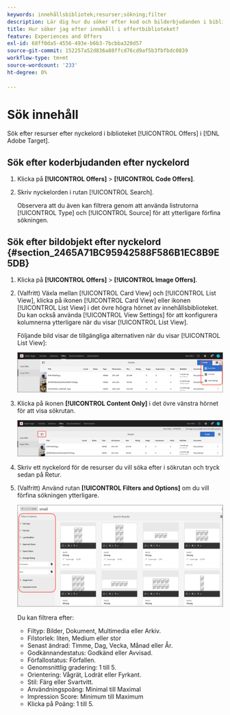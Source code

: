 ```yaml
---
keywords: innehållsbibliotek;resurser;sökning;filter
description: Lär dig hur du söker efter kod och bilderbjudanden i biblioteket Adobe [!DNL Target] Erbjudanden.
title: Hur söker jag efter innehåll i offertbiblioteket?
feature: Experiences and Offers
exl-id: 68ff0da5-4556-493e-b6b3-7bcbba320d57
source-git-commit: 152257a52d836a88ffcd76cd9af5b3fbfbdc0839
workflow-type: tm+mt
source-wordcount: '233'
ht-degree: 0%

---
```


# Sök innehåll

Sök efter resurser efter nyckelord i biblioteket [!UICONTROL Offers] i [!DNL Adobe Target].

## Sök efter koderbjudanden efter nyckelord

1. Klicka på **[!UICONTROL Offers]** > **[!UICONTROL Code Offers]**.
1. Skriv nyckelorden i rutan [!UICONTROL Search].

   Observera att du även kan filtrera genom att använda listrutorna [!UICONTROL Type] och [!UICONTROL Source] för att ytterligare förfina sökningen.

## Sök efter bildobjekt efter nyckelord {#section_2465A71BC95942588F586B1EC8B9E5DB}

1. Klicka på **[!UICONTROL Offers]** > **[!UICONTROL Image Offers]**.

1. (Valfritt) Växla mellan [!UICONTROL Card View] och [!UICONTROL List View], klicka på ikonen [!UICONTROL Card View] eller ikonen [!UICONTROL List View] i det övre högra hörnet av innehållsbiblioteket. Du kan också använda [!UICONTROL View Settings] för att konfigurera kolumnerna ytterligare när du visar [!UICONTROL List View].

   Följande bild visar de tillgängliga alternativen när du visar [!UICONTROL List View]:

   ![Alternativ för listvisning](/help/main/c-experiences/c-manage-content/assets/view-settings-options.png)

1. Klicka på ikonen **[!UICONTROL Content Only]** i det övre vänstra hörnet för att visa sökrutan.

   ![Alternativet Endast innehåll](/help/main/c-experiences/c-manage-content/assets/content-only.png)

1. Skriv ett nyckelord för de resurser du vill söka efter i sökrutan och tryck sedan på Retur.

1. (Valfritt) Använd rutan **[!UICONTROL Filters and Options]** om du vill förfina sökningen ytterligare.

   ![Panelen Filter och alternativ](/help/main/c-experiences/c-manage-content/assets/filter-and-options.png)

   Du kan filtrera efter:

   * Filtyp: Bilder, Dokument, Multimedia eller Arkiv.
   * Filstorlek: liten, Medium eller stor
   * Senast ändrad: Timme, Dag, Vecka, Månad eller År.
   * Godkännandestatus: Godkänd eller Avvisad.
   * Förfallostatus: Förfallen.
   * Genomsnittlig gradering: 1 till 5.
   * Orientering: Vågrät, Lodrät eller Fyrkant.
   * Stil: Färg eller Svartvitt.
   * Användningspoäng: Minimal till Maximal
   * Impression Score: Minimum till Maximum
   * Klicka på Poäng: 1 till 5.
